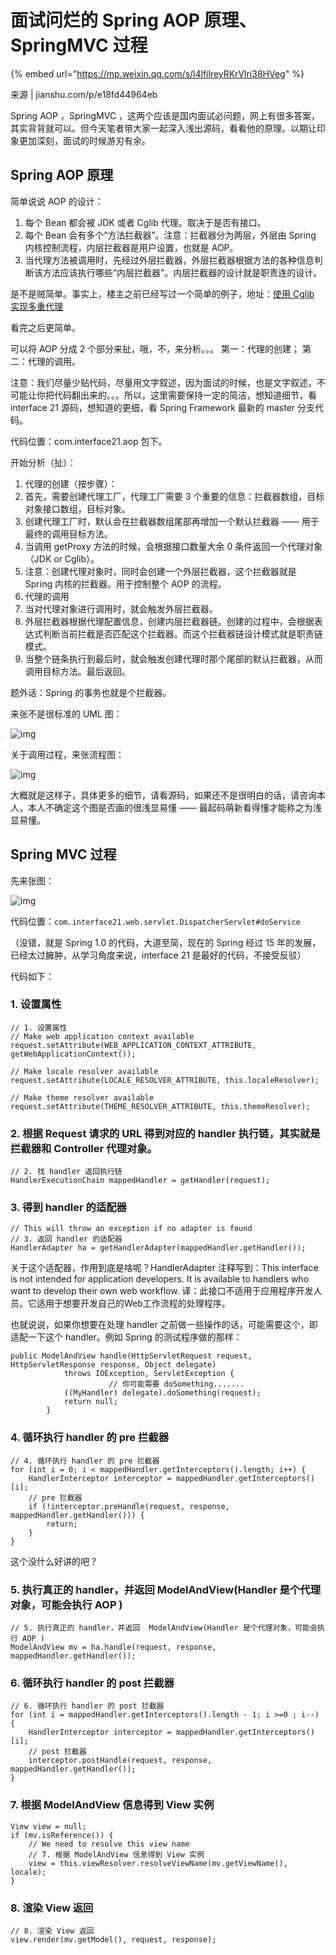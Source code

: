 # 面试问烂的 Spring AOP 原理、SpringMVC 过程

{% embed url="https://mp.weixin.qq.com/s/l4lfilreyRKrVlri38HVeg" %}



来源 \| jianshu.com/p/e18fd44964eb



Spring AOP ，SpringMVC ，这两个应该是国内面试必问题，网上有很多答案，其实背背就可以。但今天笔者带大家一起深入浅出源码，看看他的原理。以期让印象更加深刻，面试的时候游刃有余。

## Spring AOP 原理

简单说说 AOP 的设计：

1. 每个 Bean 都会被 JDK 或者 Cglib 代理。取决于是否有接口。
2. 每个 Bean 会有多个“方法拦截器”。注意：拦截器分为两层，外层由 Spring 内核控制流程，内层拦截器是用户设置，也就是 AOP。
3. 当代理方法被调用时，先经过外层拦截器，外层拦截器根据方法的各种信息判断该方法应该执行哪些“内层拦截器”。内层拦截器的设计就是职责连的设计。

是不是贼简单。事实上，楼主之前已经写过一个简单的例子，地址：[使用 Cglib 实现多重代理](https://thinkinjava.cn/2018/10/05/2018/2018-10-05-%E4%BD%BF%E7%94%A8%20Cglib%20%E5%AE%9E%E7%8E%B0%E5%A4%9A%E9%87%8D%E4%BB%A3%E7%90%86/)

看完之后更简单。

可以将 AOP 分成 2 个部分来扯，哦，不，来分析。。。 第一：代理的创建； 第二：代理的调用。

注意：我们尽量少贴代码，尽量用文字叙述，因为面试的时候，也是文字叙述，不可能让你把代码翻出来的。。。所以，这里需要保持一定的简洁，想知道细节，看 interface 21 源码，想知道的更细，看 Spring Framework 最新的 master 分支代码。

代码位置：com.interface21.aop 包下。

开始分析（扯）：

1. 代理的创建（按步骤）：
2. 首先，需要创建代理工厂，代理工厂需要 3 个重要的信息：拦截器数组，目标对象接口数组，目标对象。
3. 创建代理工厂时，默认会在拦截器数组尾部再增加一个默认拦截器 —— 用于最终的调用目标方法。
4. 当调用 getProxy 方法的时候，会根据接口数量大余 0 条件返回一个代理对象（JDK or  Cglib）。
5. 注意：创建代理对象时，同时会创建一个外层拦截器，这个拦截器就是 Spring 内核的拦截器。用于控制整个 AOP 的流程。
6. 代理的调用
7. 当对代理对象进行调用时，就会触发外层拦截器。
8. 外层拦截器根据代理配置信息，创建内层拦截器链。创建的过程中，会根据表达式判断当前拦截是否匹配这个拦截器。而这个拦截器链设计模式就是职责链模式。
9. 当整个链条执行到最后时，就会触发创建代理时那个尾部的默认拦截器，从而调用目标方法。最后返回。

题外话：Spring 的事务也就是个拦截器。

来张不是很标准的 UML 图：

![img](https://gitee.com/baicaihenxiao/imageDB/raw/master/uPic/jpg/2020/07/08/webp-134809.jpg)

关于调用过程，来张流程图：

![img](https://gitee.com/baicaihenxiao/imageDB/raw/master/uPic/jpg/2020/07/08/webp-20200708134818550-134818.jpg)

大概就是这样子，具体更多的细节，请看源码，如果还不是很明白的话，请咨询本人，本人不确定这个图是否画的很浅显易懂 —— 最起码萌新看得懂才能称之为浅显易懂。



## Spring MVC 过程

先来张图：

![img](https://gitee.com/baicaihenxiao/imageDB/raw/master/uPic/jpg/2020/07/08/640-20200708125555100-125555.jpg)

代码位置：`com.interface21.web.servlet.DispatcherServlet#doService`

（没错，就是 Spring 1.0 的代码，大道至简，现在的 Spring 经过 15 年的发展，已经太过臃肿，从学习角度来说，interface 21 是最好的代码，不接受反驳）

代码如下：

### 1. 设置属性

```text
// 1. 设置属性
// Make web application context available
request.setAttribute(WEB_APPLICATION_CONTEXT_ATTRIBUTE, getWebApplicationContext());

// Make locale resolver available
request.setAttribute(LOCALE_RESOLVER_ATTRIBUTE, this.localeResolver);

// Make theme resolver available
request.setAttribute(THEME_RESOLVER_ATTRIBUTE, this.themeResolver);
```

### 2. 根据 Request 请求的 URL 得到对应的 handler 执行链，其实就是拦截器和 Controller 代理对象。

```text
// 2. 找 handler 返回执行链
HandlerExecutionChain mappedHandler = getHandler(request);
```

### 3. 得到 handler 的适配器

```text
// This will throw an exception if no adapter is found
// 3. 返回 handler 的适配器
HandlerAdapter ha = getHandlerAdapter(mappedHandler.getHandler());
```

关于这个适配器，作用到底是啥呢？HandlerAdapter 注释写到：This interface is not intended for application developers. It is available to handlers who want to develop their own web workflow. 译：此接口不适用于应用程序开发人员。它适用于想要开发自己的Web工作流程的处理程序。

也就说说，如果你想要在处理 handler 之前做一些操作的话，可能需要这个，即适配一下这个 handler。例如 Spring 的测试程序做的那样：

```text
public ModelAndView handle(HttpServletRequest request, HttpServletResponse response, Object delegate)
            throws IOException, ServletException {
                      // 你可能需要 doSomething.......
            ((MyHandler) delegate).doSomething(request);
            return null;
        }
```

### 4. 循环执行 handler 的 pre 拦截器

```text
// 4. 循环执行 handler 的 pre 拦截器
for (int i = 0; i < mappedHandler.getInterceptors().length; i++) {
    HandlerInterceptor interceptor = mappedHandler.getInterceptors()[i];
    // pre 拦截器
    if (!interceptor.preHandle(request, response, mappedHandler.getHandler())) {
        return;
    }
}
```

这个没什么好讲的吧？

### 5. 执行真正的 handler，并返回  ModelAndView\(Handler 是个代理对象，可能会执行 AOP \)

```text
// 5. 执行真正的 handler，并返回  ModelAndView(Handler 是个代理对象，可能会执行 AOP )
ModelAndView mv = ha.handle(request, response, mappedHandler.getHandler());
```

### 6. 循环执行 handler 的 post 拦截器

```text
// 6. 循环执行 handler 的 post 拦截器
for (int i = mappedHandler.getInterceptors().length - 1; i >=0 ; i--) {
    HandlerInterceptor interceptor = mappedHandler.getInterceptors()[i];
    // post 拦截器
    interceptor.postHandle(request, response, mappedHandler.getHandler());
}
```

### 7. 根据 ModelAndView 信息得到 View 实例

```text
View view = null;
if (mv.isReference()) {
    // We need to resolve this view name
    // 7. 根据 ModelAndView 信息得到 View 实例
    view = this.viewResolver.resolveViewName(mv.getViewName(), locale);
}
```

### 8. 渲染 View 返回

```text
// 8. 渲染 View 返回
view.render(mv.getModel(), request, response);
```

